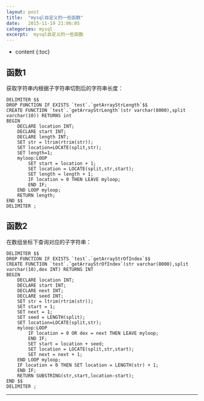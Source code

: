 ```yaml
---
layout: post
title:  "mysql自定义的一些函数"
date:   2015-11-19 21:06:05
categories: mysql
excerpt:  mysql自定义的一些函数
---
```


* content
{:toc}

## 函数1

获取字符串内根据子字符串切割后的字符串长度：

	DELIMITER $$
	DROP FUNCTION IF EXISTS `test`.`getArrayStrLength`$$
	CREATE FUNCTION `test`.`getArrayStrLength`(str varchar(8000),split varchar(10)) RETURNS int
	BEGIN
		DECLARE location INT;
		DECLARE start INT;
		DECLARE length INT;
		SET str = ltrim(rtrim(str));
		SET location=LOCATE(split,str);
		SET length=1;
		myloop:LOOP
			SET start = location + 1;
			SET location = LOCATE(split,str,start);
			SET length = length + 1;
			IF location = 0 THEN LEAVE myloop;
			END IF;
		END LOOP myloop;
		RETURN length;
	END $$
	DELIMITER ;

## 函数2

在数组坐标下查询对应的子字符串：

	DELIMITER $$
	DROP FUNCTION IF EXISTS `test`.`getArrayStrOfIndex`$$
	CREATE FUNCTION `test`.`getArrayStrOfIndex`(str varchar(8000),split varchar(10),dex INT) RETURNS INT
	BEGIN
		DECLARE location INT;
		DECLARE start INT;
		DECLARE next INT;
		DECLARE seed INT;
		SET str = ltrim(rtrim(str));
		SET start = 1;
		SET next = 1;
		SET seed = LENGTH(split);
		SET location=LOCATE(split,str);
		myloop:LOOP
			IF location = 0 OR dex = next THEN LEAVE myloop;
			END IF;
			SET start = location + seed;
			SET location = LOCATE(split,str,start);
			SET next = next + 1;
		END LOOP myloop;
		IF location = 0 THEN SET location = LENGTH(str) + 1;
		END IF;
		RETURN SUBSTRING(str,start,location-start);
	END $$
	DELIMITER ;
	
---
